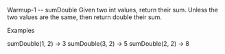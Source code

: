 Warmup-1 -- sumDouble
Given two int values, return their sum. Unless the two values are the same, then return double their sum.

Examples

sumDouble(1, 2) → 3
sumDouble(3, 2) → 5
sumDouble(2, 2) → 8